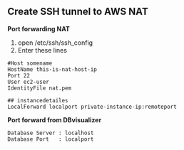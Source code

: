 ## Create SSH tunnel to AWS NAT

**Port forwarding NAT**

1. open /etc/ssh/ssh_config
2. Enter these lines
```
#Host somename
HostName this-is-nat-host-ip
Port 22
User ec2-user
IdentityFile nat.pem

## instancedetailes
LocalForward localport private-instance-ip:remoteport
```

**Port forward from DBvisualizer**

```
Database Server : localhost
Database Port   : localport
```
